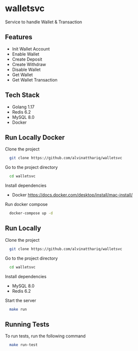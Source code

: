 
# walletsvc

Service to handle Wallet & Transaction

## Features

- Init Wallet Account
- Enable Wallet
- Create Deposit
- Create Withdraw
- Disable Wallet
- Get Wallet
- Get Wallet Transaction




## Tech Stack


- Golang 1.17
- Redis 6.2
- MySQL 8.0
- Docker


## Run Locally Docker

Clone the project

```bash
  git clone https://github.com/alvinatthariq/walletsvc
```

Go to the project directory

```bash
  cd walletsvc
```

Install dependencies

- Docker https://docs.docker.com/desktop/install/mac-install/

Run docker compose

```bash
  docker-compose up -d
```


## Run Locally

Clone the project

```bash
  git clone https://github.com/alvinatthariq/walletsvc
```

Go to the project directory

```bash
  cd walletsvc
```

Install dependencies

- MySQL 8.0
- Redis 6.2




Start the server

```bash
  make run
```


## Running Tests

To run tests, run the following command

```bash
  make run-test
```

